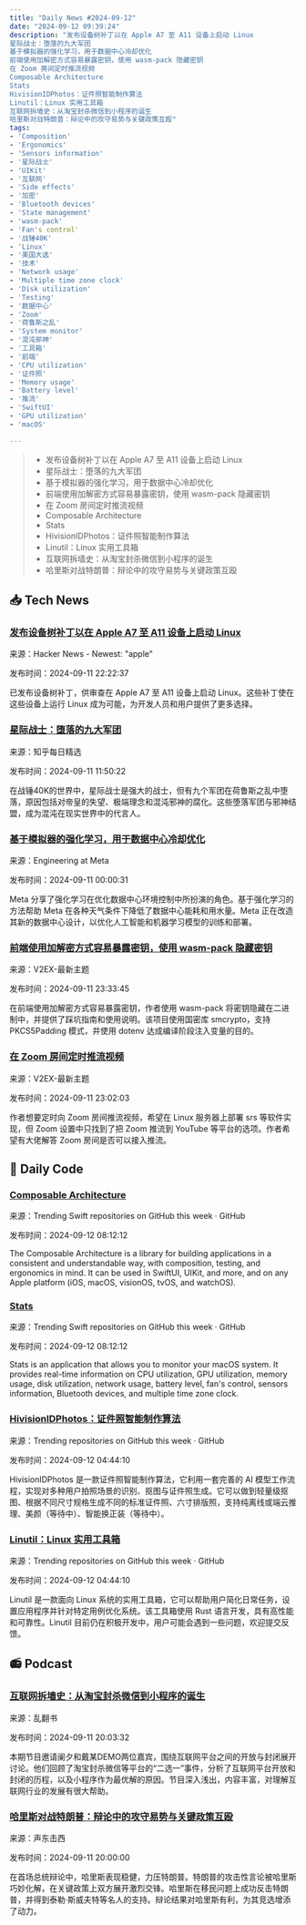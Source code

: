 ```yaml
---
title: "Daily News #2024-09-12"
date: "2024-09-12 09:39:24"
description: "发布设备树补丁以在 Apple A7 至 A11 设备上启动 Linux
星际战士：堕落的九大军团
基于模拟器的强化学习，用于数据中心冷却优化
前端使用加解密方式容易暴露密钥，使用 wasm-pack 隐藏密钥
在 Zoom 房间定时推流视频
Composable Architecture
Stats
HivisionIDPhotos：证件照智能制作算法
Linutil：Linux 实用工具箱
互联网拆墙史：从淘宝封杀微信到小程序的诞生
哈里斯对战特朗普：辩论中的攻守易势与关键政策互殴"
tags: 
- 'Composition'
- 'Ergonomics'
- 'Sensors information'
- '星际战士'
- 'UIKit'
- '互联网'
- 'Side effects'
- '加密'
- 'Bluetooth devices'
- 'State management'
- 'wasm-pack'
- 'Fan's control'
- '战锤40K'
- 'Linux'
- '美国大选'
- '技术'
- 'Network usage'
- 'Multiple time zone clock'
- 'Disk utilization'
- 'Testing'
- '数据中心'
- 'Zoom'
- '荷鲁斯之乱'
- 'System monitor'
- '混沌邪神'
- '工具箱'
- '前端'
- 'CPU utilization'
- '证件照'
- 'Memory usage'
- 'Battery level'
- '推流'
- 'SwiftUI'
- 'GPU utilization'
- 'macOS'

---
```


> - 发布设备树补丁以在 Apple A7 至 A11 设备上启动 Linux
> - 星际战士：堕落的九大军团
> - 基于模拟器的强化学习，用于数据中心冷却优化
> - 前端使用加解密方式容易暴露密钥，使用 wasm-pack 隐藏密钥
> - 在 Zoom 房间定时推流视频
> - Composable Architecture
> - Stats
> - HivisionIDPhotos：证件照智能制作算法
> - Linutil：Linux 实用工具箱
> - 互联网拆墙史：从淘宝封杀微信到小程序的诞生
> - 哈里斯对战特朗普：辩论中的攻守易势与关键政策互殴

## 📥 Tech News

### [发布设备树补丁以在 Apple A7 至 A11 设备上启动 Linux](https://www.phoronix.com/news/Linux-DT-Patches-A7-To-A11)

来源：Hacker News - Newest: "apple"

发布时间：2024-09-11 22:22:37

已发布设备树补丁，供审查在 Apple A7 至 A11 设备上启动 Linux。这些补丁使在这些设备上运行 Linux 成为可能，为开发人员和用户提供了更多选择。

### [星际战士：堕落的九大军团](http://www.zhihu.com/question/666669754/answer/3621783069?utm_campaign=rss&utm_medium=rss&utm_source=rss&utm_content=title)

来源：知乎每日精选

发布时间：2024-09-11 11:50:22

在战锤40K的世界中，星际战士是强大的战士，但有九个军团在荷鲁斯之乱中堕落，原因包括对帝皇的失望、极端理念和混沌邪神的腐化。这些堕落军团与邪神结盟，成为混沌在现实世界中的代言人。

### [基于模拟器的强化学习，用于数据中心冷却优化](https://engineering.fb.com/2024/09/10/data-center-engineering/simulator-based-reinforcement-learning-for-data-center-cooling-optimization/)

来源：Engineering at Meta

发布时间：2024-09-11 00:00:31

Meta 分享了强化学习在优化数据中心环境控制中所扮演的角色。基于强化学习的方法帮助 Meta 在各种天气条件下降低了数据中心能耗和用水量。Meta 正在改造其新的数据中心设计，以优化人工智能和机器学习模型的训练和部署。

### [前端使用加解密方式容易暴露密钥，使用 wasm-pack 隐藏密钥](https://www.v2ex.com/t/1072132)

来源：V2EX-最新主题

发布时间：2024-09-11 23:33:45

在前端使用加解密方式容易暴露密钥，作者使用 wasm-pack 将密钥隐藏在二进制中，并提供了踩坑指南和使用说明。该项目使用国密库 smcrypto，支持 PKCS5Padding 模式，并使用 dotenv 达成编译阶段注入变量的目的。

### [在 Zoom 房间定时推流视频](https://www.v2ex.com/t/1072129)

来源：V2EX-最新主题

发布时间：2024-09-11 23:02:03

作者想要定时向 Zoom 房间推流视频，希望在 Linux 服务器上部署 srs 等软件实现，但 Zoom 设置中只找到了把 Zoom 推流到 YouTube 等平台的选项。作者希望有大佬解答 Zoom 房间是否可以接入推流。

## 💾 Daily Code

### [Composable Architecture](https://github.com/pointfreeco/swift-composable-architecture)

来源：Trending Swift repositories on GitHub this week · GitHub

发布时间：2024-09-12 08:12:12

The Composable Architecture is a library for building applications in a consistent and understandable way, with composition, testing, and ergonomics in mind. It can be used in SwiftUI, UIKit, and more, and on any Apple platform (iOS, macOS, visionOS, tvOS, and watchOS).

### [Stats](https://github.com/exelban/stats)

来源：Trending Swift repositories on GitHub this week · GitHub

发布时间：2024-09-12 08:12:12

Stats is an application that allows you to monitor your macOS system. It provides real-time information on CPU utilization, GPU utilization, memory usage, disk utilization, network usage, battery level, fan's control, sensors information, Bluetooth devices, and multiple time zone clock.

### [HivisionIDPhotos：证件照智能制作算法](https://github.com/Zeyi-Lin/HivisionIDPhotos)

来源：Trending repositories on GitHub this week · GitHub

发布时间：2024-09-12 04:44:10

HivisionIDPhotos 是一款证件照智能制作算法，它利用一套完善的 AI 模型工作流程，实现对多种用户拍照场景的识别、抠图与证件照生成。它可以做到轻量级抠图、根据不同尺寸规格生成不同的标准证件照、六寸排版照，支持纯离线或端云推理、美颜（等待中）、智能换正装（等待中）。

### [Linutil：Linux 实用工具箱](https://github.com/ChrisTitusTech/linutil)

来源：Trending repositories on GitHub this week · GitHub

发布时间：2024-09-12 04:44:10

Linutil 是一款面向 Linux 系统的实用工具箱，它可以帮助用户简化日常任务，设置应用程序并针对特定用例优化系统。该工具箱使用 Rust 语言开发，具有高性能和可靠性。Linutil 目前仍在积极开发中，用户可能会遇到一些问题，欢迎提交反馈。

## 📻 Podcast

### [互联网拆墙史：从淘宝封杀微信到小程序的诞生](https://www.xiaoyuzhoufm.com/episode/66e18715ee04007d88d3eacf)

来源：乱翻书

发布时间：2024-09-11 20:03:32

本期节目邀请阑夕和戴某DEMO两位嘉宾，围绕互联网平台之间的开放与封闭展开讨论。他们回顾了淘宝封杀微信等平台的“二选一”事件，分析了互联网平台开放和封闭的历程，以及小程序作为最优解的原因。节目深入浅出，内容丰富，对理解互联网行业的发展有很大帮助。

### [哈里斯对战特朗普：辩论中的攻守易势与关键政策互殴](https://www.xiaoyuzhoufm.com/episode/66e1868b79de2cd416c86ac1)

来源：声东击西

发布时间：2024-09-11 20:00:00

在首场总统辩论中，哈里斯表现稳健，力压特朗普。特朗普的攻击性言论被哈里斯巧妙化解，在关键政策上双方展开激烈交锋。哈里斯在移民问题上成功反击特朗普，并得到泰勒·斯威夫特等名人的支持。辩论结果对哈里斯有利，为其竞选增添了动力。

